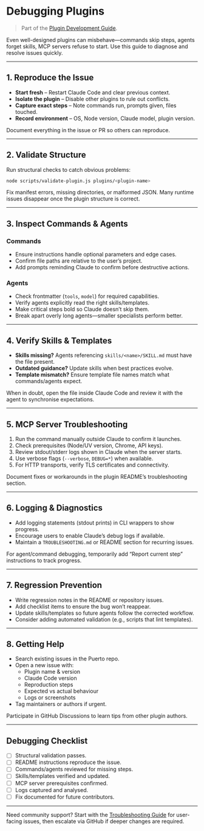 # Debugging Plugins
> Part of the [Plugin Development Guide](index.md).

Even well-designed plugins can misbehave—commands skip steps, agents forget skills, MCP servers refuse to start. Use this guide to diagnose and resolve issues quickly.

---

## 1. Reproduce the Issue

- **Start fresh** – Restart Claude Code and clear previous context.
- **Isolate the plugin** – Disable other plugins to rule out conflicts.
- **Capture exact steps** – Note commands run, prompts given, files touched.
- **Record environment** – OS, Node version, Claude model, plugin version.

Document everything in the issue or PR so others can reproduce.

---

## 2. Validate Structure

Run structural checks to catch obvious problems:

```bash
node scripts/validate-plugin.js plugins/<plugin-name>
```

Fix manifest errors, missing directories, or malformed JSON. Many runtime issues disappear once the plugin structure is correct.

---

## 3. Inspect Commands & Agents

### Commands
- Ensure instructions handle optional parameters and edge cases.
- Confirm file paths are relative to the user’s project.
- Add prompts reminding Claude to confirm before destructive actions.

### Agents
- Check frontmatter (`tools`, `model`) for required capabilities.
- Verify agents explicitly read the right skills/templates.
- Make critical steps bold so Claude doesn’t skip them.
- Break apart overly long agents—smaller specialists perform better.

---

## 4. Verify Skills & Templates

- **Skills missing?** Agents referencing `skills/<name>/SKILL.md` must have the file present.
- **Outdated guidance?** Update skills when best practices evolve.
- **Template mismatch?** Ensure template file names match what commands/agents expect.

When in doubt, open the file inside Claude Code and review it with the agent to synchronise expectations.

---

## 5. MCP Server Troubleshooting

1. Run the command manually outside Claude to confirm it launches.
2. Check prerequisites (Node/UV version, Chrome, API keys).
3. Review stdout/stderr logs shown in Claude when the server starts.
4. Use verbose flags (`--verbose`, `DEBUG=*`) when available.
5. For HTTP transports, verify TLS certificates and connectivity.

Document fixes or workarounds in the plugin README’s troubleshooting section.

---

## 6. Logging & Diagnostics

- Add logging statements (stdout prints) in CLI wrappers to show progress.
- Encourage users to enable Claude’s debug logs if available.
- Maintain a `TROUBLESHOOTING.md` or README section for recurring issues.

For agent/command debugging, temporarily add “Report current step” instructions to track progress.

---

## 7. Regression Prevention

- Write regression notes in the README or repository issues.
- Add checklist items to ensure the bug won’t reappear.
- Update skills/templates so future agents follow the corrected workflow.
- Consider adding automated validation (e.g., scripts that lint templates).

---

## 8. Getting Help

- Search existing issues in the Puerto repo.
- Open a new issue with:
  - Plugin name & version
  - Claude Code version
  - Reproduction steps
  - Expected vs actual behaviour
  - Logs or screenshots
- Tag maintainers or authors if urgent.

Participate in GitHub Discussions to learn tips from other plugin authors.

---

## Debugging Checklist

- [ ] Structural validation passes.
- [ ] README instructions reproduce the issue.
- [ ] Commands/agents reviewed for missing steps.
- [ ] Skills/templates verified and updated.
- [ ] MCP server prerequisites confirmed.
- [ ] Logs captured and analysed.
- [ ] Fix documented for future contributors.

---

Need community support? Start with the [Troubleshooting Guide](../user-guide/troubleshooting.md) for user-facing issues, then escalate via GitHub if deeper changes are required.
